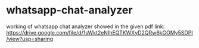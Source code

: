 # whatsapp-chat-analyzer
working of whatsapp chat analyzer showed in the given pdf link:
https://drive.google.com/file/d/1sWkt2eNIhEQTKWXyD2QRw6kGOMy5SDPI/view?usp=sharing
